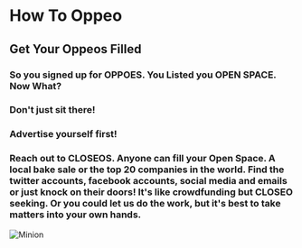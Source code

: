 # How To Oppeo

## Get Your Oppeos Filled

### So you signed up for OPPOES.  You Listed you OPEN SPACE.  Now What?

### Don't just sit there!

### Advertise yourself first!
### Reach out to CLOSEOS.  Anyone can fill your Open Space.  A local bake sale or the top 20 companies in the world.  Find the twitter accounts, facebook accounts, social media and emails or just knock on their doors!  It's like crowdfunding but CLOSEO seeking.  Or you could let us do the work, but it's best to take matters into your own hands.

![Minion](https://octodex.github.com/images/minion.png)


